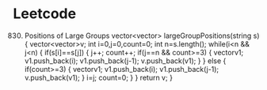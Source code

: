 # Leetcode

830. Positions of Large Groups
    vector<vector<int>> largeGroupPositions(string s) {
        vector<vector<int>>v;
        int i=0,j=0,count=0;
        int n=s.length();
        while(i<n && j<n)
        {
            if(s[i]==s[j])
            {
                j++;
                count++;
                if(j==n && count>=3)
                {
                    vector<int>v1;
                    v1.push_back(i);
                    v1.push_back(j-1);
                    v.push_back(v1);
                }
            }
            else
            {
                if(count>=3)
                {
                    vector<int>v1;
                    v1.push_back(i);
                    v1.push_back(j-1);
                    v.push_back(v1);
                }
                i=j;
                count=0;
            }
        }
        return v;
    }
